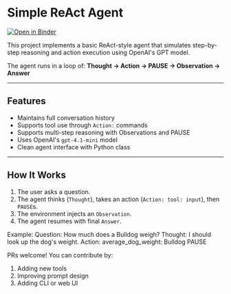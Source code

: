 #  Simple ReAct Agent

[![Open in Binder](https://mybinder.org/badge_logo.svg)](https://mybinder.org/v2/gh/rajsiddarth/SimpleReActAgent/HEAD)

This project implements a basic ReAct-style agent that simulates step-by-step reasoning and action execution using OpenAI's GPT model.

The agent runs in a loop of:
**Thought → Action → PAUSE → Observation → Answer**

---

##  Features

- Maintains full conversation history
- Supports tool use through `Action:` commands
- Supports multi-step reasoning with Observations and PAUSE
- Uses OpenAI's `gpt-4.1-mini` model
- Clean agent interface with Python class

---

## How It Works

1. The user asks a question.
2. The agent thinks (`Thought`), takes an action (`Action: tool: input`), then `PAUSE`s.
3. The environment injects an `Observation`.
4. The agent resumes with final `Answer`.

Example:
Question: How much does a Bulldog weigh?
Thought: I should look up the dog's weight.
Action: average_dog_weight: Bulldog
PAUSE

PRs welcome! You can contribute by:
1. Adding new tools
2. Improving prompt design
3. Adding CLI or web UI

